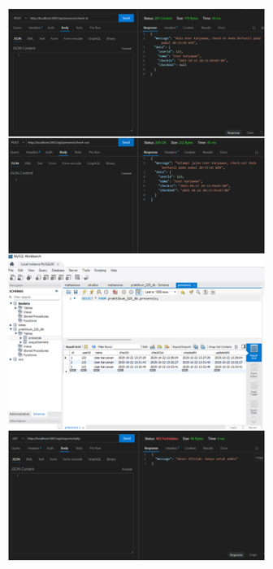 ![alt text](image-5.png)
![alt text](image-6.png)
![alt text](image-8.png)
![alt text](image-9.png)
